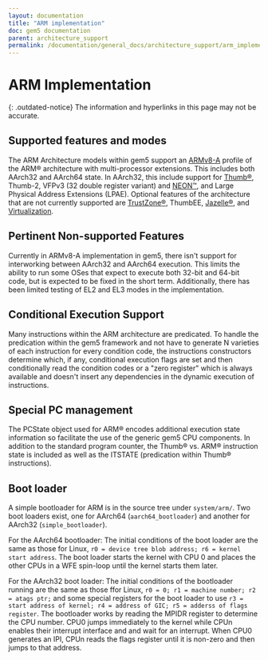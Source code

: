 ```yaml
---
layout: documentation
title: "ARM implementation"
doc: gem5 documentation
parent: architecture_support
permalink: /documentation/general_docs/architecture_support/arm_implementation/
---
```


# ARM Implementation

{: .outdated-notice}
The information and hyperlinks in this page may not be accurate.

## Supported features and modes

The ARM Architecture models within gem5 support an [ARMv8-A](https://developer.arm.com/docs/den0024/latest/armv8-a-architecture-and-processors/armv8-a) profile of the ARM® architecture with multi-processor extensions. 
This includes both AArch32 and AArch64 state.
In AArch32, this include support for [Thumb®](https://www.embedded.com/introduction-to-arm-thumb/), Thumb-2, VFPv3 (32 double register variant) and [NEON™](https://developer.arm.com/architectures/instruction-sets/simd-isas/neon), and Large Physical Address Extensions (LPAE). 
Optional features of the architecture that are not currently supported are [TrustZone®](https://developer.arm.com/ip-products/security-ip/trustzone), ThumbEE, [Jazelle®](https://en.wikipedia.org/wiki/Jazelle), and [Virtualization](https://developer.arm.com/docs/100942/0100/aarch64-virtualization).

## Pertinent Non-supported Features

Currently in ARMv8-A implementation in gem5, there isn't support for interworking between AArch32 and AArch64 execution. 
This limits the ability to run some OSes that expect to execute both 32-bit and 64-bit code, but is expected to be fixed in the short term. 
Additionally, there has been limited testing of EL2 and EL3 modes in the implementation.


## Conditional Execution Support

Many instructions within the ARM architecture are predicated. 
To handle the predication within the gem5 framework and not have to generate N varieties of each instruction for every condition code, the instructions constructors determine which, if any, conditional execution flags are set and then conditionally read the condition codes or a "zero register" which is always available and doesn't insert any dependencies in the dynamic execution of instructions.

## Special PC management

The PCState object used for ARM® encodes additional execution state information so facilitate the use of the generic gem5 CPU components. 
In addition to the standard program counter, the Thumb® vs. 
ARM® instruction state is included as well as the ITSTATE (predication within Thumb® instructions).

## Boot loader

A simple bootloader for ARM is in the source tree under `system/arm/`. 
Two boot loaders exist, one for AArch64 (`aarch64_bootloader`) and another for AArch32 (`simple_bootloader`).

For the AArch64 bootloader: The initial conditions of the boot loader are the same as those for Linux, `r0 = device tree blob address; r6 = kernel start address`. 
The boot loader starts the kernel with CPU 0 and places the other CPUs in a WFE spin-loop until the kernel starts them later.

For the AArch32 boot loader: The initial conditions of the bootloader running are the same as those ffor Linux, `r0 = 0; r1 = machine number; r2 = atags ptr;` and some special registers for the boot loader to use `r3 = start address of kernel; r4 = address of GIC; r5 = adderss of flags register`. 
The bootloader works by reading the MPIDR register to determine the CPU number. 
CPU0 jumps immediately to the kernel while CPUn enables their interrupt interface and and wait for an interrupt. 
When CPU0 generates an IPI, CPUn reads the flags register until it is non-zero and then jumps to that address. 

